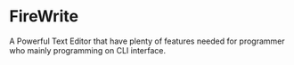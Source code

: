 # FireWrite
A Powerful Text Editor that have plenty of features needed for programmer who mainly programming on CLI interface.
